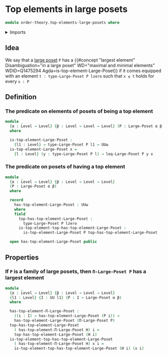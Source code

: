 # Top elements in large posets

```agda
module order-theory.top-elements-large-posets where
```

<details><summary>Imports</summary>

```agda
open import foundation.universe-levels

open import order-theory.dependent-products-large-posets
open import order-theory.large-posets
```

</details>

## Idea

We say that a [large poset](order-theory.large-posets.md) `P` has a
{{#concept "largest element" Disambiguation="in a large poset" WD="maximal and minimal elements" WDID=Q1475294 Agda=is-top-element-Large-Poset}}
if it comes equipped with an element `t : type-Large-Poset P lzero` such that
`x ≤ t` holds for every `x : P`

## Definition

### The predicate on elements of posets of being a top element

```agda
module _
  {α : Level → Level} {β : Level → Level → Level} (P : Large-Poset α β)
  where

  is-top-element-Large-Poset :
    {l1 : Level} → type-Large-Poset P l1 → UUω
  is-top-element-Large-Poset x =
    {l : Level} (y : type-Large-Poset P l) → leq-Large-Poset P y x
```

### The predicate on posets of having a top element

```agda
module _
  {α : Level → Level} {β : Level → Level → Level}
  (P : Large-Poset α β)
  where

  record
    has-top-element-Large-Poset : UUω
    where
    field
      top-has-top-element-Large-Poset :
        type-Large-Poset P lzero
      is-top-element-top-has-top-element-Large-Poset :
        is-top-element-Large-Poset P top-has-top-element-Large-Poset

  open has-top-element-Large-Poset public
```

## Properties

### If `P` is a family of large posets, then `Π-Large-Poset P` has a largest element

```agda
module _
  {α : Level → Level} {β : Level → Level → Level}
  {l1 : Level} {I : UU l1} (P : I → Large-Poset α β)
  where

  has-top-element-Π-Large-Poset :
    ((i : I) → has-top-element-Large-Poset (P i)) →
    has-top-element-Large-Poset (Π-Large-Poset P)
  top-has-top-element-Large-Poset
    ( has-top-element-Π-Large-Poset H) i =
    top-has-top-element-Large-Poset (H i)
  is-top-element-top-has-top-element-Large-Poset
    ( has-top-element-Π-Large-Poset H) x i =
    is-top-element-top-has-top-element-Large-Poset (H i) (x i)
```
